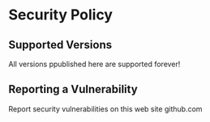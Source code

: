 # Security Policy

## Supported Versions

All versions ppublished here are supported forever!

## Reporting a Vulnerability

Report security vulnerabilities on this web site github.com


